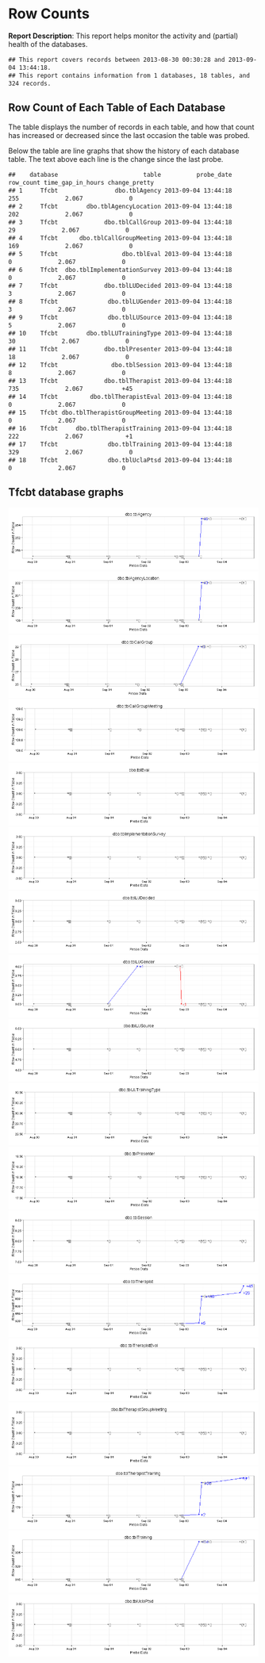 <!-- Specify the report's official name, goal & description. -->
# Row Counts
**Report Description**: This report helps monitor the activity and (partial) health of the databases.

<!-- Point knitr to the underlying code file so it knows where to look for the chunks. -->



<!-- Load the packages.  Suppress the output when loading packages. --> 



<!-- Load any Global Functions declared in the R file.  Suppress the output. --> 



<!-- Declare any global functions specific to a Rmd output.  Suppress the output. --> 


<!-- Load the dataset.   -->


<!-- Tweak the dataset.   -->




```
## This report covers records between 2013-08-30 00:30:28 and 2013-09-04 13:44:18.
## This report contains information from 1 databases, 18 tables, and 324 records.
```


## Row Count of Each Table of Each Database
The table displays the number of records in each table, and how that count has increased or decreased since the last occasion the table was probed.

Below the table are line graphs that show the history of each database table.  The text above each line is the change since the last probe.


```
##    database                        table          probe_date row_count time_gap_in_hours change_pretty
## 1     Tfcbt                dbo.tblAgency 2013-09-04 13:44:18       255             2.067             0
## 2     Tfcbt        dbo.tblAgencyLocation 2013-09-04 13:44:18       202             2.067             0
## 3     Tfcbt             dbo.tblCallGroup 2013-09-04 13:44:18        29             2.067             0
## 4     Tfcbt      dbo.tblCallGroupMeeting 2013-09-04 13:44:18       169             2.067             0
## 5     Tfcbt                  dbo.tblEval 2013-09-04 13:44:18         0             2.067             0
## 6     Tfcbt  dbo.tblImplementationSurvey 2013-09-04 13:44:18         0             2.067             0
## 7     Tfcbt             dbo.tblLUDecided 2013-09-04 13:44:18         3             2.067             0
## 8     Tfcbt              dbo.tblLUGender 2013-09-04 13:44:18         3             2.067             0
## 9     Tfcbt              dbo.tblLUSource 2013-09-04 13:44:18         5             2.067             0
## 10    Tfcbt        dbo.tblLUTrainingType 2013-09-04 13:44:18        30             2.067             0
## 11    Tfcbt             dbo.tblPresenter 2013-09-04 13:44:18        18             2.067             0
## 12    Tfcbt               dbo.tblSession 2013-09-04 13:44:18         8             2.067             0
## 13    Tfcbt             dbo.tblTherapist 2013-09-04 13:44:18       735             2.067           +45
## 14    Tfcbt         dbo.tblTherapistEval 2013-09-04 13:44:18         0             2.067             0
## 15    Tfcbt dbo.tblTherapistGroupMeeting 2013-09-04 13:44:18         0             2.067             0
## 16    Tfcbt     dbo.tblTherapistTraining 2013-09-04 13:44:18       222             2.067            +1
## 17    Tfcbt              dbo.tblTraining 2013-09-04 13:44:18       329             2.067             0
## 18    Tfcbt              dbo.tblUclaPtsd 2013-09-04 13:44:18         0             2.067             0
```


## Tfcbt  database graphs
![plot of chunk RowCountGraph](FigureRmd/RowCountGraph1.png) ![plot of chunk RowCountGraph](FigureRmd/RowCountGraph2.png) ![plot of chunk RowCountGraph](FigureRmd/RowCountGraph3.png) ![plot of chunk RowCountGraph](FigureRmd/RowCountGraph4.png) ![plot of chunk RowCountGraph](FigureRmd/RowCountGraph5.png) ![plot of chunk RowCountGraph](FigureRmd/RowCountGraph6.png) ![plot of chunk RowCountGraph](FigureRmd/RowCountGraph7.png) ![plot of chunk RowCountGraph](FigureRmd/RowCountGraph8.png) ![plot of chunk RowCountGraph](FigureRmd/RowCountGraph9.png) ![plot of chunk RowCountGraph](FigureRmd/RowCountGraph10.png) ![plot of chunk RowCountGraph](FigureRmd/RowCountGraph11.png) ![plot of chunk RowCountGraph](FigureRmd/RowCountGraph12.png) ![plot of chunk RowCountGraph](FigureRmd/RowCountGraph13.png) ![plot of chunk RowCountGraph](FigureRmd/RowCountGraph14.png) ![plot of chunk RowCountGraph](FigureRmd/RowCountGraph15.png) ![plot of chunk RowCountGraph](FigureRmd/RowCountGraph16.png) ![plot of chunk RowCountGraph](FigureRmd/RowCountGraph17.png) ![plot of chunk RowCountGraph](FigureRmd/RowCountGraph18.png) 

